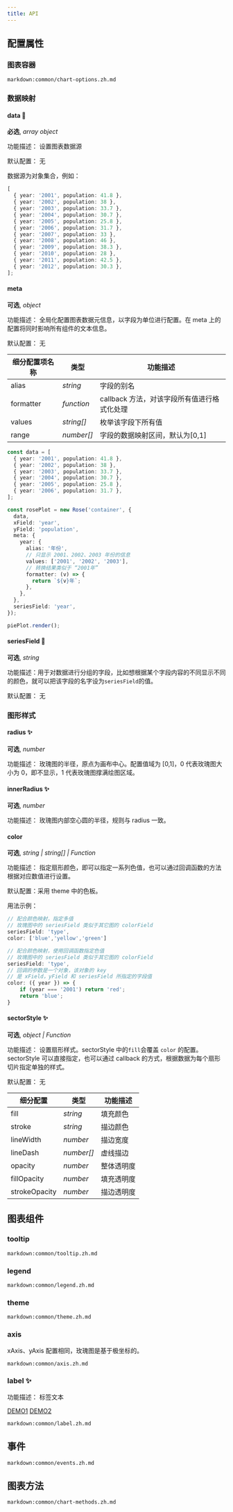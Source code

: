 ```yaml
---
title: API
---
```


## 配置属性

### 图表容器

`markdown:common/chart-options.zh.md`

### 数据映射

#### data 📌

**必选**, _array object_

功能描述： 设置图表数据源

默认配置： 无

数据源为对象集合，例如：

```ts
[
  { year: '2001', population: 41.8 },
  { year: '2002', population: 38 },
  { year: '2003', population: 33.7 },
  { year: '2004', population: 30.7 },
  { year: '2005', population: 25.8 },
  { year: '2006', population: 31.7 },
  { year: '2007', population: 33 },
  { year: '2008', population: 46 },
  { year: '2009', population: 38.3 },
  { year: '2010', population: 28 },
  { year: '2011', population: 42.5 },
  { year: '2012', population: 30.3 },
];
```

#### meta

**可选**, _object_

功能描述： 全局化配置图表数据元信息，以字段为单位进行配置。在 meta 上的配置将同时影响所有组件的文本信息。

默认配置： 无

| 细分配置项名称 | 类型       | 功能描述                                    |
| -------------- | ---------- | ------------------------------------------- |
| alias          | _string_   | 字段的别名                                  |
| formatter      | _function_ | callback 方法，对该字段所有值进行格式化处理 |
| values         | _string[]_ | 枚举该字段下所有值                          |
| range          | _number[]_ | 字段的数据映射区间，默认为[0,1]             |

```ts
const data = [
  { year: '2001', population: 41.8 },
  { year: '2002', population: 38 },
  { year: '2003', population: 33.7 },
  { year: '2004', population: 30.7 },
  { year: '2005', population: 25.8 },
  { year: '2006', population: 31.7 },
];

const rosePlot = new Rose('container', {
  data,
  xField: 'year',
  yField: 'population',
  meta: {
    year: {
      alias: '年份',
      // 只显示 2001、2002、2003 年份的信息
      values: ['2001', '2002', '2003'],
      // 转换结果类似于 “2001年”
      formatter: (v) => {
        return `${v}年`;
      },
    },
  },
  seriesField: 'year',
});

piePlot.render();
```

#### seriesField 📌

**可选**, _string_

功能描述：用于对数据进行分组的字段，比如想根据某个字段内容的不同显示不同的颜色，就可以把该字段的名字设为`seriesField`的值。

默认配置： 无

### 图形样式

#### radius ✨

**可选**, _number_

功能描述： 玫瑰图的半径，原点为画布中心。配置值域为 [0,1]，0 代表玫瑰图大小为 0，即不显示，1 代表玫瑰图撑满绘图区域。

#### innerRadius ✨

**可选**, _number_

功能描述： 玫瑰图内部空心圆的半径，规则与 radius 一致。

#### color

**可选**, _string | string[] | Function_

功能描述： 指定扇形颜色，即可以指定一系列色值，也可以通过回调函数的方法根据对应数值进行设置。

默认配置：采用 theme 中的色板。

用法示例：

```ts
// 配合颜色映射，指定多值
// 玫瑰图中的 seriesField 类似于其它图的 colorField
seriesField: 'type',
color: ['blue','yellow','green']

// 配合颜色映射，使用回调函数指定色值
// 玫瑰图中的 seriesField 类似于其它图的 colorField
seriesField: 'type',
// 回调的参数是一个对象，该对象的 key
// 是 xField，yField 和 seriesField 所指定的字段值
color: ({ year }) => {
    if (year === '2001') return 'red';
    return 'blue';
}
```

#### sectorStyle ✨

**可选**, _object | Function_

功能描述： 设置扇形样式。sectorStyle 中的`fill`会覆盖 `color` 的配置。sectorStyle 可以直接指定，也可以通过 callback 的方式，根据数据为每个扇形切片指定单独的样式。

默认配置： 无

| 细分配置      | 类型       | 功能描述   |
| ------------- | ---------- | ---------- |
| fill          | _string_   | 填充颜色   |
| stroke        | _string_   | 描边颜色   |
| lineWidth     | _number_   | 描边宽度   |
| lineDash      | _number[]_ | 虚线描边   |
| opacity       | _number_   | 整体透明度 |
| fillOpacity   | _number_   | 填充透明度 |
| strokeOpacity | _number_   | 描边透明度 |

## 图表组件

### tooltip

`markdown:common/tooltip.zh.md`

### legend

`markdown:common/legend.zh.md`

### theme

`markdown:common/theme.zh.md`

### axis

xAxis、yAxis 配置相同，玫瑰图是基于极坐标的。

`markdown:common/axis.zh.md`

### label ✨

功能描述： 标签文本

[DEMO1](../../rose/basic#basic)
[DEMO2](../../rose/basic#inner-label)

`markdown:common/label.zh.md`

## 事件

`markdown:common/events.zh.md`

## 图表方法

`markdown:common/chart-methods.zh.md`
